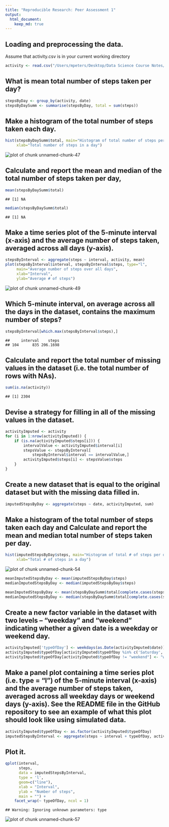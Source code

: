 ```yaml
---
title: "Reproducible Research: Peer Assessment 1"
output: 
  html_document:
    keep_md: true
---
```


## Loading and preprocessing the data.
Assume that activity.csv is in your current working directory

```r
activity <- read.csv("/Users/mpeters/Desktop/Data Science Course Notes/5_ReprRsch/Project1/RepData_PeerAssessment1-master/activity.csv", sep = ",")
```

## What is mean total number of steps taken per day?


```r
stepsByDay <- group_by(activity, date)
stepsByDaySumm <- summarise(stepsByDay, total = sum(steps))
```

## Make a histogram of the total number of steps taken each day.


```r
hist(stepsByDaySumm$total, main="Histogram of total number of steps per day", ylab = "Frequency",
     xlab="Total number of steps in a day")
```

![plot of chunk unnamed-chunk-47](figure/unnamed-chunk-47-1.png)

## Calculate and report the mean and median of the total number of steps taken per day,


```r
mean(stepsByDaySumm$total)
```

```
## [1] NA
```

```r
median(stepsByDaySumm$total)
```

```
## [1] NA
```

## Make a time series plot of the 5-minute interval (x-axis) and the average number of steps taken, averaged across all days (y-axis).


```r
stepsByInterval <- aggregate(steps ~ interval, activity, mean)
plot(stepsByInterval$interval, stepsByInterval$steps, type="l", 
     main="Average number of steps over all days", 
     xlab="Interval", 
     ylab="Average # of steps")
```

![plot of chunk unnamed-chunk-49](figure/unnamed-chunk-49-1.png)

## Which 5-minute interval, on average across all the days in the dataset, contains the maximum number of steps?


```r
stepsByInterval[which.max(stepsByInterval$steps),]
```

```
##     interval    steps
## 104      835 206.1698
```

## Calculate and report the total number of missing values in the dataset (i.e. the total number of rows with NAs).


```r
sum(is.na(activity))
```

```
## [1] 2304
```

## Devise a strategy for filling in all of the missing values in the dataset.


```r
activityImputed <- activity
for (i in 1:nrow(activityImputed)) {
    if (is.na(activityImputed$steps[i])) {
        intervalValue <- activityImputed$interval[i]
        stepsValue <- stepsByInterval[
            stepsByInterval$interval == intervalValue,]
        activityImputed$steps[i] <- stepsValue$steps
    }
}
```

## Create a new dataset that is equal to the original dataset but with the missing data filled in.


```r
imputedStepsByDay <- aggregate(steps ~ date, activityImputed, sum)
```

## Make a histogram of the total number of steps taken each day and Calculate and report the mean and median total number of steps taken per day.


```r
hist(imputedStepsByDay$steps, main="Histogram of total # of steps per day (imputed)", 
     xlab="Total # of steps in a day")
```

![plot of chunk unnamed-chunk-54](figure/unnamed-chunk-54-1.png)

```r
meanImputedStepsByDay <- mean(imputedStepsByDay$steps)
medianImputedStepsByDay <- median(imputedStepsByDay$steps)

meanImputedStepsByDay <- mean(stepsByDaySumm$total[complete.cases(stepsByDaySumm$total)])
medianImputedStepsByDay <- median(stepsByDaySumm$total[complete.cases(stepsByDaySumm$total)])
```

## Create a new factor variable in the dataset with two levels – “weekday” and “weekend” indicating whether a given date is a weekday or weekend day.


```r
activityImputed['typeOfDay'] <- weekdays(as.Date(activityImputed$date))
activityImputed$typeOfDay[activityImputed$typeOfDay %in% c('Saturday','Sunday') ] <- "weekend"
activityImputed$typeOfDay[activityImputed$typeOfDay != "weekend"] <- "weekday"
```

## Make a panel plot containing a time series plot (i.e. type = “l”) of the 5-minute interval (x-axis) and the average number of steps taken, averaged across all weekday days or weekend days (y-axis). See the README file in the GitHub repository to see an example of what this plot should look like using simulated data.


```r
activityImputed$typeOfDay <- as.factor(activityImputed$typeOfDay) 
imputedStepsByInterval <- aggregate(steps ~ interval + typeOfDay, activityImputed, mean)
```

## Plot it.


```r
qplot(interval, 
      steps, 
      data = imputedStepsByInterval, 
      type = 'l', 
      geom=c("line"),
      xlab = "Interval", 
      ylab = "Number of steps", 
      main = "") +
    facet_wrap(~ typeOfDay, ncol = 1)
```

```
## Warning: Ignoring unknown parameters: type
```

![plot of chunk unnamed-chunk-57](figure/unnamed-chunk-57-1.png)

